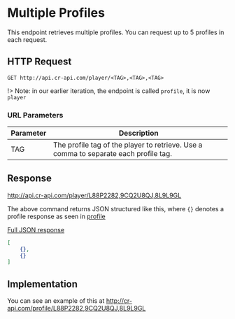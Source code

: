 # Multiple Profiles

This endpoint retrieves multiple profiles. You can request up to 5 profiles in each request.

## HTTP Request

`GET http://api.cr-api.com/player/<TAG>,<TAG>,<TAG>`

!> Note: in our earlier iteration, the endpoint is called `profile`, it is now `player`


### URL Parameters

Parameter | Description
--- | ---
TAG | The profile tag of the player to retrieve. Use a comma to separate each profile tag.

## Response

http://api.cr-api.com/player/L88P2282,9CQ2U8QJ,8L9L9GL

The above command returns JSON structured like this, where `{}` denotes a profile response as seen in [profile](/profile/profile)

<a href="/json/player_L88P2282,9CQ2U8QJ,8L9L9GL.json">Full JSON response</a>

```json
[
    {},
    {}
]
```

## Implementation

You can see an example of this at http://cr-api.com/profile/L88P2282,9CQ2U8QJ,8L9L9GL
